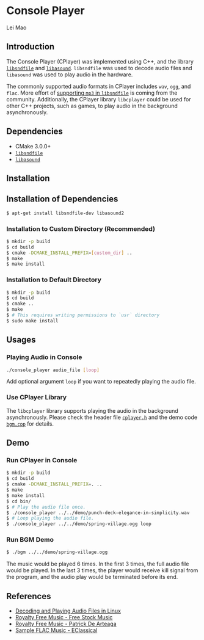 # Console Player

Lei Mao

## Introduction

The Console Player (CPlayer) was implemented using C++, and the library [`libsndfile`](https://github.com/erikd/libsndfile) and [`libasound`](https://github.com/alsa-project/alsa-lib). `libsndfile` was used to decode audio files and `libasound` was used to play audio in the hardware. 

The commonly supported audio formats in CPlayer includes `wav`, `ogg`, and `flac`. More effort of [supporting `mp3` in `libsndfile`](https://github.com/erikd/libsndfile/issues/258) is coming from the community. Additionally, the CPlayer library `libcplayer` could be used for other C++ projects, such as games, to play audio in the background asynchronously.


## Dependencies

* CMake 3.0.0+
* [`libsndfile`](https://github.com/erikd/libsndfile)
* [`libasound`](https://github.com/alsa-project/alsa-lib)

## Installation

## Installation of Dependencies

```bash
$ apt-get install libsndfile-dev libasound2
```

### Installation to Custom Directory (Recommended)

```bash
$ mkdir -p build
$ cd build
$ cmake -DCMAKE_INSTALL_PREFIX=[custom_dir] ..
$ make
$ make install
```

### Installation to Default Directory

```bash
$ mkdir -p build
$ cd build
$ cmake ..
$ make
$ # This requires writing permissions to `usr` directory
$ sudo make install
```

## Usages

### Playing Audio in Console

```bash
./console_player audio_file [loop]
```

Add optional argument `loop` if you want to repeatedly playing the audio file.

### Use CPlayer Library

The `libcplayer` library supports playing the audio in the background asynchronously. Please check the header file [`cplayer.h`](src/cplayer.h) and the demo code [`bgm.cpp`](bgm/bgm.cpp) for details.

## Demo

### Run CPlayer in Console

```bash
$ mkdir -p build
$ cd build
$ cmake -DCMAKE_INSTALL_PREFIX=. ..
$ make
$ make install
$ cd bin/
$ # Play the audio file once.
$ ./console_player ../../demo/punch-deck-elegance-in-simplicity.wav
$ # Loop playing the audio file.
$ ./console_player ../../demo/spring-village.ogg loop
```

### Run BGM Demo

```bash
$ ./bgm ../../demo/spring-village.ogg
```
The music would be played 6 times. In the first 3 times, the full audio file would be played. In the last 3 times, the player would receive kill signal from the program, and the audio play would be terminated before its end.

## References

* [Decoding and Playing Audio Files in Linux](https://gavv.github.io/articles/decode-play/)
* [Royalty Free Music - Free Stock Music](https://www.free-stock-music.com/punch-deck-elegance-in-simplicity.html)
* [Royalty Free Music - Patrick De Arteaga](https://patrickdearteaga.com/royalty-free-music/)
* [Sample FLAC Music - EClassical](https://www.eclassical.com/pages/24-bit-faq.html)